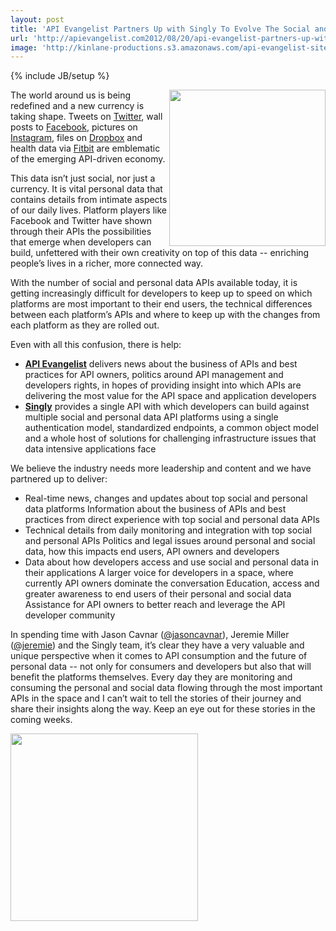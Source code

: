 ```yaml
---
layout: post
title: 'API Evangelist Partners Up with Singly To Evolve The Social and Personal API Space'
url: 'http://apievangelist.com2012/08/20/api-evangelist-partners-up-with-singly-to-evolve-the-social-and-personal-api-space/'
image: 'http://kinlane-productions.s3.amazonaws.com/api-evangelist-site/blog/singly-logo.png'
---
```

{% include JB/setup %}
<p>
     <a title="Singly" href="https://singly.com"><img src="http://kinlane-productions.s3.amazonaws.com/singly/singly-logo-horizontal.png"  width="250" align="right" /></a>
</p>
<p>
     The world around us is being redefined and a new currency is taking shape. Tweets on <a title="Twitter" href="http://twitter.com">Twitter</a>, wall posts to <a title="Facebook" href="http://facebook.com">Facebook</a>, pictures on <a title="Instagram" href="http://instagram.com">Instagram</a>, files on <a title="Dropbox" href="http://dropbox.com">Dropbox</a> and health data via <a href="http://fitbit.com">Fitbit</a> are emblematic of the emerging API-driven economy.
</p>
<p>
     This data isn’t just social, nor just a currency. It is vital personal data that contains details from intimate aspects of our daily lives. Platform players like Facebook and Twitter have shown through their APIs the possibilities that emerge when developers can build, unfettered with their own creativity on top of this data -- enriching people’s lives in a richer, more connected way.
</p>
<p>
     With the number of social and personal data APIs available today, it is getting increasingly difficult for developers to keep up to speed on which platforms are most important to their end users, the technical differences between each platform’s APIs and where to keep up with the changes from each platform as they are rolled out.
</p>
<p>
     Even with all this confusion, there is help:
</p>
<ul >
     <li>
          <strong><a title="API Evangelist" href="http://apievangelist.com">API Evangelist</a></strong> delivers news about the business of APIs and best practices for API owners, politics around API management and developers rights, in hopes of providing insight into which APIs are delivering the most value for the API space and application developers
     </li>
     <li>
          <strong><a title="Singly" href="https://singly.com">Singly</a></strong> provides a single API with which developers can build against multiple social and personal data API platforms using a single authentication model, standardized endpoints, a common object model and a whole host of solutions for challenging infrastructure issues that data intensive applications face
     </li>
</ul>
<p>
     We believe the industry needs more leadership and content and we have partnered up to deliver:
</p>
<ul >
     <li>Real-time news, changes and updates about top social and personal data platforms Information about the business of APIs and best practices from direct experience with top social and personal data APIs
     </li>
     <li>Technical details from daily monitoring and integration with top social and personal APIs Politics and legal issues around personal and social data, how this impacts end users, API owners and developers
     </li>
     <li>Data about how developers access and use social and personal data in their applications A larger voice for developers in a space, where currently API owners dominate the conversation Education, access and greater awareness to end users of their personal and social data Assistance for API owners to better reach and leverage the API developer community
     </li>
</ul>
<p>
     In spending time with Jason Cavnar (<a title="@jasoncavnar" href="https://twitter.com/jasoncavnar">@jasoncavnar</a>), Jeremie Miller (<a title="@jeremie" href="https://twitter.com/jeremie">@jeremie</a>) and the Singly team, it’s clear they have a very valuable and unique perspective when it comes to API consumption and the future of personal data -- not only for consumers and developers but also that will benefit the platforms themselves. Every day they are monitoring and consuming the personal and social data flowing through the most important APIs in the space and I can’t wait to tell the stories of their journey and share their insights along the way. Keep an eye out for these stories in the coming weeks.
</p>
<p>
     <a title="Singly" href="https://singly.com"><img src="http://kinlane-productions.s3.amazonaws.com/singly/powered-by-singly-horizontal.png"  width="300" /></a>
</p>
